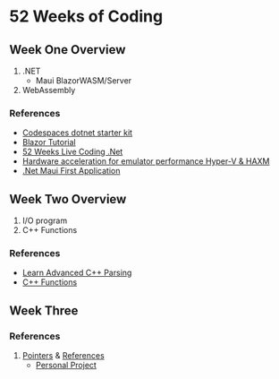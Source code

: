 # 52 Weeks of Coding

## Week One Overview
1. .NET
    - Maui BlazorWASM/Server 
2. WebAssembly 
  ### References
   - [Codespaces dotnet starter kit](https://github.com/beluxappdev00/codespaces-dotnetcore)
   - [Blazor Tutorial](https://dotnet.microsoft.com/en-us/learn/aspnet/blazor-cli-tutorial/install)
   - [52 Weeks Live Coding .Net](https://learning.oreilly.com/videos/52-weeks-net/08172022VIDEOPAIML/08172022VIDEOPAIML-c2_s0/)
   - [Hardware acceleration for emulator performance Hyper-V & HAXM](https://learn.microsoft.com/en-us/xamarin/android/get-started/installation/android-emulator/hardware-acceleration?tabs=vswin&pivots=windows#hyper-v)
   - [.Net Maui First Application](https://learn.microsoft.com/en-us/dotnet/maui/get-started/first-app?pivots=devices-windows&view=net-maui-7.0&tabs=vswin)

## Week Two Overview
1. I/O program
2. C++ Functions
  ### References
  - [Learn Advanced C++ Parsing](https://www.youtube.com/watch?v=A9aNn6q-P6Y&t=303s)
  - [C++ Functions](https://www.youtube.com/watch?v=hsu15NcSSsc&list=PLvv0ScY6vfd8j-tlhYVPYgiIyXduu6m-L&index=19)
  
## Week Three
### References
1. [Pointers](https://www.youtube.com/watch?v=hsu15NcSSsc) & [References](https://www.youtube.com/watch?v=DMCoTssyduM)
    - [Personal Project](https://github.com/ComputPhillip/CS-programs/tree/main/Jan24th)
